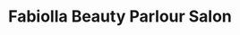 ---
title: "Fabiolla Beauty Parlour Salon"
url: /karachi/fabiolla-beauty-parlour-salon/
shop: beauty
---